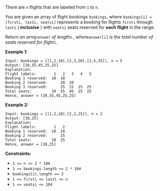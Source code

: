 There are `n` flights that are labeled from `1` to `n`.

You are given an array of flight bookings `bookings`, where `bookings[i] =
[firsti, lasti, seatsi]` represents a booking for flights `firsti` through
`lasti` ( **inclusive** ) with `seatsi` seats reserved for **each flight** in
the range.

Return _an array_`answer` _of length_`n` _, where_`answer[i]` _is the total
number of seats reserved for flight_`i`.



**Example 1:**

    
    
    Input: bookings = [[1,2,10],[2,3,20],[2,5,25]], n = 5
    Output: [10,55,45,25,25]
    Explanation:
    Flight labels:        1   2   3   4   5
    Booking 1 reserved:  10  10
    Booking 2 reserved:      20  20
    Booking 3 reserved:      25  25  25  25
    Total seats:         10  55  45  25  25
    Hence, answer = [10,55,45,25,25]
    

**Example 2:**

    
    
    Input: bookings = [[1,2,10],[2,2,15]], n = 2
    Output: [10,25]
    Explanation:
    Flight labels:        1   2
    Booking 1 reserved:  10  10
    Booking 2 reserved:      15
    Total seats:         10  25
    Hence, answer = [10,25]
    



**Constraints:**

  * `1 <= n <= 2 * 104`
  * `1 <= bookings.length <= 2 * 104`
  * `bookings[i].length == 3`
  * `1 <= firsti <= lasti <= n`
  * `1 <= seatsi <= 104`

